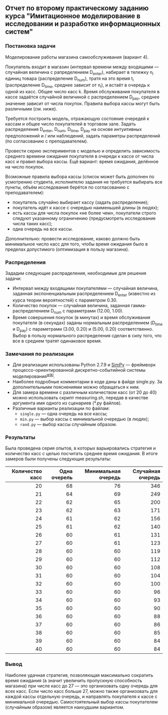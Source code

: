 ## Отчет по второму практическому заданию курса "Имитационное моделирование в исследовании и разработке информационных систем"

### Постановка задачи
Моделирование работы магазина самообслуживания (вариант 4).

Покупатель входит в магазин (интервал времени между входящими — случайная величина с рапределением D<sub>enter</sub>), набирает в тележку n<sub>i</sub> единиц товара (распределение D<sub>num</sub>), тратя на это время t<sub>i</sub> (распределение D<sub>time</sub>, среднее зависит от n<sub>i</sub>), и встаёт в очередь к одной из касс. Общее число касс k. Время обслуживания покупателя в кассе задаётся случайной величиной с распределением D<sub>pay</sub>, среднее значение зависит от числа покупок. Правила выбора кассы могут быть различными (см. ниже).

Требуется построить модель, отражающую состояние очередей к кассам и общее число покупателей в торговом зале. Задать распределения D<sub>enter</sub>, D<sub>num</sub>, D<sub>time</sub>, D<sub>pay</sub> на основе интуитивных предположений и / или наблюдений, задать параметры распределений (по согласованию с преподавателем).

Провести серию экспериментов с моделью и определить зависимость среднего времени ожидания покупателя в очереди к кассе от числа касс и правил выбора кассы. Ещё вариант: время ожидания, делённое на число покупок.

Возможные правила выбора кассы (список может быть дополнен по усмотрению студента,  исполнителю задания не требуется выбирать  все пункты, объём исследования берётся по  согласованию с преподавателем):
* покупатель случайно выбирает кассу (задать распределение);
* покупатель идёт к кассе с очередью наименьшей длины (в людях);
* есть кассы для числа покупок «не более чем», покупатели строго следуют указанному ограничению (предусмотреть исследование числа таких касс);
* одна очередь на все кассы.

Дополнительно: провести исследование, каково должно быть  минимальное число касс для того, чтобы время ожидания было в пределах допустимого (оптимизация в пользу магазина).

### Распределения
Зададим следующие распраделения, необходимые для решения задачи:
* Интервал между входящими покупателями — случайная величина, заданная экспоненциальным распределением D<sub>enter</sub> (известно из курса теории вероятностей) с параметром 0.30.
* Количество покупок — случайная величина, заданная гамма-распределением D<sub>num</sub> с параметрами (12.00, 1.00).
* Время совершения покупок (в минутах) и время обслуживания покупателя (в секундах) заданы нормальным распределением (D<sub>time</sub> и D<sub>pay</sub>) с параметрами (3.00, 0.20) и (5.00, 0.20) соответственно. Выбор в пользу нормального распределения сделан в силу того, что все в среднем тратят одинаковое время.

### Замечания по реализации
* Для реализации использованы Python 2.7.9 и [SimPy](https://simpy.readthedocs.io/) — фреймворк процессо-ориентированной дискретно-событийной системы моделирования<sup>[wiki](https://ru.wikipedia.org/wiki/SimPy)</sup>.
* Наиболее подробные комментарии в коде даны в файде single.py. За дополнительными пояснениями можно обращаться к ним.
* Для замера времени с различным количеством касс (от 20 до 40) можно использовать скрипт measuring.sh, передав в качестве аргумента имя одного из сценариев (\*.py файлов).
* Различные варианты реализации по файлам:
  * `single.py` — одна очередь на все кассы;
  * `min.py` — выбор кассы с минимальной очередью (в людях);
  * `rand.py` — выбор кассы случайным образом.

### Результаты
Была проведена серия опытов, в которых варьировались стратегия и количество касс с целью посчитать среднее время ожидания. В итоге замеров были получены следующие результаты:

|   Количество касс |   Одна очерель    |   Минимальная очередь |   Случайная очередь   |
|   ---:    |   ---:    |   ---:    |   ---:    |
|   20  |   68  |   76  |   346 |
|   21  |   64  |   69  |   249 |
|   22  |   62  |   65  |   200 |
|   23  |   62  |   63  |   171 |
|   24  |   61  |   62  |   156 |
|   25  |   61  |   62  |   140 |
|   26  |   60  |   61  |   131 |
|   27  |   60  |   61  |   123 |
|   28  |   60  |   60  |   119 |
|   29  |   60  |   60  |   112 |
|   30  |   60  |   60  |   108 |
|   31  |   60  |   60  |   104 |
|   32  |   60  |   60  |   100 |
|   33  |   60  |   60  |   96  |
|   34  |   60  |   60  |   93  |
|   35  |   60  |   60  |   90  |
|   36  |   60  |   60  |   88  |
|   37  |   60  |   60  |   86  |
|   38  |   60  |   60  |   85  |
|   39  |   60  |   60  |   84  |
|   40  |   60  |   60  |   84  |


### Вывод
Наиболее удачная стратегия, позволяющая максимально сократить время ожидания (а значит увеличить пропускную способность магазина) при числе касс до 27 — это организовать одну очередь для всех касс. Если число касс больше 27, можно также организовать для каждой кассы отдельную очередь, и направлять покупателя к кассе с минимальной очередью. Самостоятельный выбор кассы покупателем (случайным образом) является наихудшим вариантом.
